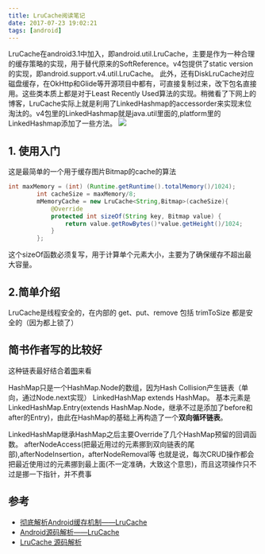 ```yaml
---
title: LruCache阅读笔记
date: 2017-07-23 19:02:21
tags: [android]
---
```


LruCache在android3.1中加入，即android.util.LruCache，主要是作为一种合理的缓存策略的实现，用于替代原来的SoftReference。v4包提供了static version的实现，即android.support.v4.util.LruCache。
此外，还有DiskLruCache对应磁盘缓存，在OkHttp和Glide等开源项目中都有，可直接复制过来，改下包名直接用。这些类本质上都是对于Least Recently Used算法的实现。稍微看了下网上的博客，LruCache实际上就是利用了LinkedHashmap的accessorder来实现末位淘汰的。v4包里的LinkedHashmap就是java.util里面的,platform里的LinkedHashmap添加了一些方法。
![](http://www.haldir66.ga/static/imgs/e73669d80265feff2adcb227b7113f2d.jpg)
<!--more-->


## 1. 使用入门
这是最简单的一个用于缓存图片Bitmap的cache的算法
```java
int maxMemory = (int) (Runtime.getRuntime().totalMemory()/1024);
        int cacheSize = maxMemory/8;
        mMemoryCache = new LruCache<String,Bitmap>(cacheSize){
            @Override
            protected int sizeOf(String key, Bitmap value) {
                return value.getRowBytes()*value.getHeight()/1024;
            }
        };
```
这个sizeOf函数必须复写，用于计算单个元素大小，主要为了确保缓存不超出最大容量。

## 2.简单介绍
LruCache是线程安全的，在内部的 get、put、remove 包括 trimToSize 都是安全的（因为都上锁了）

## 简书作者写的比较好
这种链表最好结合着[图](http://www.jianshu.com/p/1182237a1940)来看

HashMap只是一个HashMap.Node的数组，因为Hash Collision产生链表（单向，通过Node.next实现）
LinkedHashMap extends HashMap。 基本元素是LinkedHashMap.Entry(extends HashMap.Node，继承不过是添加了before和after的Entry)，由此在HashMap的基础上再构造了一个**双向循环链表**。

LinkedHashMap继承HashMap之后主要Override了几个HashMap预留的回调函数。
afterNodeAccess(把最近用过的元素挪到双向链表的尾部),afterNodeInsertion，afterNodeRemoval等
也就是说，每次CRUD操作都会把最近使用过的元素挪到最上面(不一定准确，大致这个意思)，而且这项操作只不过是挪一下指针，并不费事

## 参考
- [彻底解析Android缓存机制——LruCache](http://www.jianshu.com/p/b49a111147ee)
- [Android源码解析——LruCache](http://www.jianshu.com/p/bdbfdfd0641b)
- [LruCache 源码解析](https://github.com/LittleFriendsGroup/AndroidSdkSourceAnalysis/blob/master/article/LruCache%E6%BA%90%E7%A0%81%E8%A7%A3%E6%9E%90.md)
